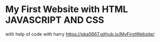 # My First Website with HTML JAVASCRIPT AND CSS
with help of code with harry
https://pka5667.github.io/MyFirstWebsite/
